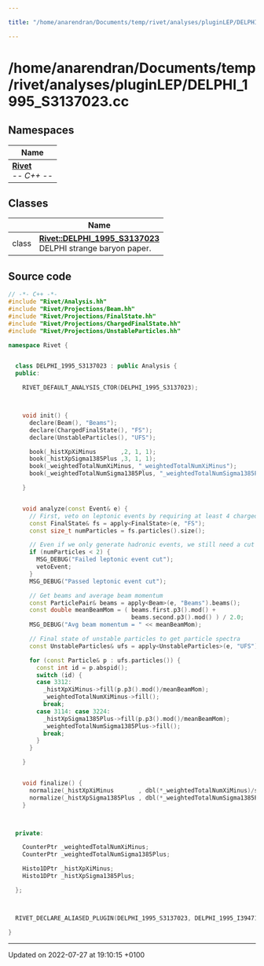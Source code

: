 ```yaml
---

title: "/home/anarendran/Documents/temp/rivet/analyses/pluginLEP/DELPHI_1995_S3137023.cc"

---
```


# /home/anarendran/Documents/temp/rivet/analyses/pluginLEP/DELPHI_1995_S3137023.cc



## Namespaces

| Name           |
| -------------- |
| **[Rivet](http://example.org/namespaces/namespacerivet/)** <br>-*- C++ -*-  |

## Classes

|                | Name           |
| -------------- | -------------- |
| class | **[Rivet::DELPHI_1995_S3137023](http://example.org/classes/classrivet_1_1delphi__1995__s3137023/)** <br>DELPHI strange baryon paper.  |




## Source code

```cpp
// -*- C++ -*-
#include "Rivet/Analysis.hh"
#include "Rivet/Projections/Beam.hh"
#include "Rivet/Projections/FinalState.hh"
#include "Rivet/Projections/ChargedFinalState.hh"
#include "Rivet/Projections/UnstableParticles.hh"

namespace Rivet {


  class DELPHI_1995_S3137023 : public Analysis {
  public:

    RIVET_DEFAULT_ANALYSIS_CTOR(DELPHI_1995_S3137023);



    void init() {
      declare(Beam(), "Beams");
      declare(ChargedFinalState(), "FS");
      declare(UnstableParticles(), "UFS");

      book(_histXpXiMinus       ,2, 1, 1);
      book(_histXpSigma1385Plus ,3, 1, 1);
      book(_weightedTotalNumXiMinus, "_weightedTotalNumXiMinus");
      book(_weightedTotalNumSigma1385Plus, "_weightedTotalNumSigma1385Plus");

    }


    void analyze(const Event& e) {
      // First, veto on leptonic events by requiring at least 4 charged FS particles
      const FinalState& fs = apply<FinalState>(e, "FS");
      const size_t numParticles = fs.particles().size();

      // Even if we only generate hadronic events, we still need a cut on numCharged >= 2.
      if (numParticles < 2) {
        MSG_DEBUG("Failed leptonic event cut");
        vetoEvent;
      }
      MSG_DEBUG("Passed leptonic event cut");

      // Get beams and average beam momentum
      const ParticlePair& beams = apply<Beam>(e, "Beams").beams();
      const double meanBeamMom = ( beams.first.p3().mod() +
                                   beams.second.p3().mod() ) / 2.0;
      MSG_DEBUG("Avg beam momentum = " << meanBeamMom);

      // Final state of unstable particles to get particle spectra
      const UnstableParticles& ufs = apply<UnstableParticles>(e, "UFS");

      for (const Particle& p : ufs.particles()) {
        const int id = p.abspid();
        switch (id) {
        case 3312:
          _histXpXiMinus->fill(p.p3().mod()/meanBeamMom);
          _weightedTotalNumXiMinus->fill();
          break;
        case 3114: case 3224:
          _histXpSigma1385Plus->fill(p.p3().mod()/meanBeamMom);
          _weightedTotalNumSigma1385Plus->fill();
          break;
        }
      }

    }


    void finalize() {
      normalize(_histXpXiMinus       , dbl(*_weightedTotalNumXiMinus)/sumOfWeights());
      normalize(_histXpSigma1385Plus , dbl(*_weightedTotalNumSigma1385Plus)/sumOfWeights());
    }



  private:

    CounterPtr _weightedTotalNumXiMinus;
    CounterPtr _weightedTotalNumSigma1385Plus;

    Histo1DPtr _histXpXiMinus;
    Histo1DPtr _histXpSigma1385Plus;

  };



  RIVET_DECLARE_ALIASED_PLUGIN(DELPHI_1995_S3137023, DELPHI_1995_I394716);

}
```


-------------------------------

Updated on 2022-07-27 at 19:10:15 +0100
